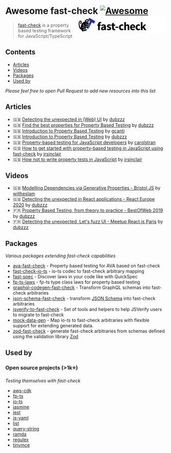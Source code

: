 # Awesome fast-check [![Awesome](https://awesome.re/badge.svg)](https://awesome.re) [<img src="https://raw.githubusercontent.com/dubzzz/fast-check/master/logo/logo.png" width="280" align="right" alt="fast-check">](https://github.com/dubzzz/fast-check/)

> [fast-check](https://github.com/dubzzz/fast-check/) is a property based testing framework for JavaScript/TypeScript 

## Contents

- [Articles](#articles)
- [Videos](#videos)
- [Packages](#packages)
- [Used by](#used-by)

*Please feel free to open Pull Request to add new resources into this list*

## Articles

- 🇬🇧 [Detecting the unexpected in (Web) UI](https://medium.com/criteo-labs/detecting-the-unexpected-in-web-ui-fuzzing-1f3822c8a3a5) by [dubzzz](https://github.com/dubzzz/)
- 🇬🇧 [Find the best properties for Property Based Testing](https://medium.com/@nicolasdubien/find-the-best-properties-for-property-based-testing-ee2ed9d442e1) by [dubzzz](https://github.com/dubzzz/)
- 🇬🇧 [Introduction to Property Based Testing](https://dev.to/gcanti/introduction-to-property-based-testing-17nk) by [gcanti](https://github.com/gcanti/)
- 🇬🇧 [Introduction to Property Based Testing](https://medium.com/criteo-labs/introduction-to-property-based-testing-f5236229d237) by [dubzzz](https://github.com/dubzzz/)
- 🇬🇧 [Property-based testing for JavaScript developers](https://dev.to/meeshkan/property-based-testing-for-javascript-developers-21b2) by [carolstran](https://github.com/carolstran/)
- 🇬🇧 [How to get started with property-based testing in JavaScript using fast-check](https://jrsinclair.com/articles/2021/how-to-get-started-with-property-based-testing-in-javascript-with-fast-check/) by [jrsinclair](https://github.com/jrsinclair)
- 🇬🇧 [How not to write property tests in JavaScript](https://jrsinclair.com/articles/2021/how-not-to-write-property-tests-in-javascript/) by [jrsinclair](https://github.com/jrsinclair)

## Videos

- 🇬🇧 [Modelling Dependencies via Generative Properties - Bristol JS](https://www.youtube.com/watch?v=ShlC4Ag2URI) by [willheslam](https://github.com/willheslam)
- 🇬🇧 [Detecting the unexpected in React applications - React Europe 2020](https://www.youtube.com/watch?list=PLCC436JpVnK0Q4WHoB85ZYBwcCyTaMgAl&v=GIPbY75-lEo&feature=emb_logo) by [dubzzz](https://github.com/dubzzz/)
- 🇫🇷 [Property Based Testing, from theory to practice - BestOfWeb 2019](https://youtu.be/GigiViV-GFk) by [dubzzz](https://github.com/dubzzz/)
- 🇫🇷 [Detecting the unexpected, Let's fuzz UI - Meetup React.js Paris](https://www.youtube.com/watch?v=CiD0khq8uPs) by [dubzzz](https://github.com/dubzzz/)

## Packages

*Various packages extending fast-check capabilities*

- [ava-fast-check](https://github.com/dubzzz/ava-fast-check) - Property based testing for AVA based on fast-check
- [fast-check-io-ts](https://github.com/giogonzo/fast-check-io-ts) - io-ts codec to fast-check arbitrary mapping
- [fast-spec](https://github.com/dubzzz/fast-spec) - Discover laws in your code like with QuickSpec
- [fp-ts-laws](https://github.com/gcanti/fp-ts-laws) - fp-ts type class laws for property based testing
- [graphql-codegen-fast-check](https://github.com/danieljharvey/graphql-codegen-fast-check) - Transform GraphQL schemas into fast-check arbitraries
- [json-schema-fast-check](https://github.com/unmock/json-schema-fast-check) - transform [JSON Schema](https://json-schema.org) into fast-check arbitraries
- [jsverify-to-fast-check](https://github.com/dubzzz/jsverify-to-fast-check) - Set of tools and helpers to help JSVerify users to migrate to fast-check
- [mock-data-gen](https://github.com/kaeluka/mock-data-gen) - Map io-ts to fast-check arbitraries with flexible support for extending generated data.
- [zod-fast-check](https://github.com/DavidTimms/zod-fast-check)  - generate fast-check arbitraries from schemas defined using the validation library [Zod](https://github.com/colinhacks/zod)

## Used by

### Open source projects (>1k⭐)

*Testing themselves with fast-check*

- [aws-cdk](https://github.com/aws/aws-cdk)
- [fp-ts](https://github.com/gcanti/fp-ts)
- [io-ts](https://github.com/gcanti/io-ts)
- [jasmine](https://github.com/jasmine/jasmine)
- [jest](https://github.com/facebook/jest)
- [js-yaml](https://github.com/nodeca/js-yaml)
- [list](https://github.com/funkia/list)
- [query-string](https://github.com/sindresorhus/query-string)
- [ramda](https://github.com/ramda/ramda)
- [regulex](https://github.com/CJex/regulex)
- [tinymce](https://github.com/tinymce/tinymce)
